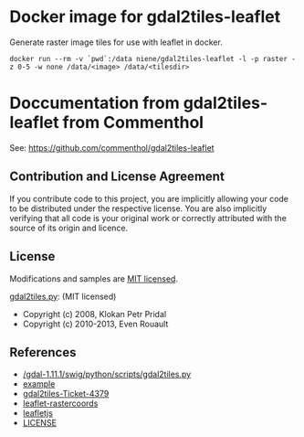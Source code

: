 # Docker image for gdal2tiles-leaflet

Generate raster image tiles for use with leaflet in docker.


	docker run --rm -v `pwd`:/data niene/gdal2tiles-leaflet -l -p raster -z 0-5 -w none /data/<image> /data/<tilesdir> 






# Doccumentation from gdal2tiles-leaflet from Commenthol

See: https://github.com/commenthol/gdal2tiles-leaflet

## Contribution and License Agreement

If you contribute code to this project, you are implicitly allowing your
code to be distributed under the respective license. You are also implicitly
verifying that all code is your original work or correctly attributed
with the source of its origin and licence.

## License

Modifications and samples are [MIT licensed][LICENSE].

[gdal2tiles.py][]: (MIT licensed)
* Copyright (c) 2008, Klokan Petr Pridal
* Copyright (c) 2010-2013, Even Rouault

## References

<!-- !ref -->

* [/gdal-1.11.1/swig/python/scripts/gdal2tiles.py][gdal2tiles.py]
* [example][example]
* [gdal2tiles-Ticket-4379][gdal2tiles-Ticket-4379]
* [leaflet-rastercoords][leaflet-rastercoords]
* [leafletjs][leafletjs]
* [LICENSE][LICENSE]

<!-- ref! -->

[LICENSE]: ./LICENSE
[leafletjs]: http://leafletjs.com
[leaflet-rastercoords]: https://github.com/commenthol/leaflet-rastercoords
[gdal2tiles.py]: http://download.osgeo.org/gdal/1.11.1/gdal-1.11.1.tar.gz "/gdal-1.11.1/swig/python/scripts/gdal2tiles.py"
[gdal2tiles-Ticket-4379]: http://trac.osgeo.org/gdal/ticket/4379
[example]: https://commenthol.github.io/leaflet-rastercoords/

